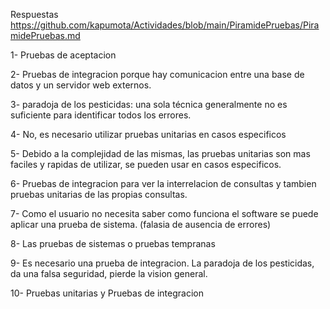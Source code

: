 Respuestas https://github.com/kapumota/Actividades/blob/main/PiramidePruebas/PiramidePruebas.md

1- Pruebas de aceptacion

2- Pruebas de integracion porque hay comunicacion entre una base de datos y un servidor web externos.

3- paradoja de los pesticidas: una sola técnica generalmente no es suficiente para identificar todos los errores.

4- No, es necesario utilizar pruebas unitarias en casos especificos

5- Debido a la complejidad de las mismas, las pruebas unitarias son mas faciles y rapidas de utilizar, se pueden usar en casos 
especificos.

6- Pruebas de integracion para ver la interrelacion de consultas y tambien pruebas unitarias de las propias consultas.

7- Como el usuario no necesita saber como funciona el software se puede aplicar una prueba de sistema. (falasia de ausencia de errores)

8- Las pruebas de sistemas o pruebas tempranas

9- Es necesario una prueba de integracion. La paradoja de los pesticidas, da una falsa seguridad, pierde la vision general.

10- Pruebas unitarias y Pruebas de integracion
